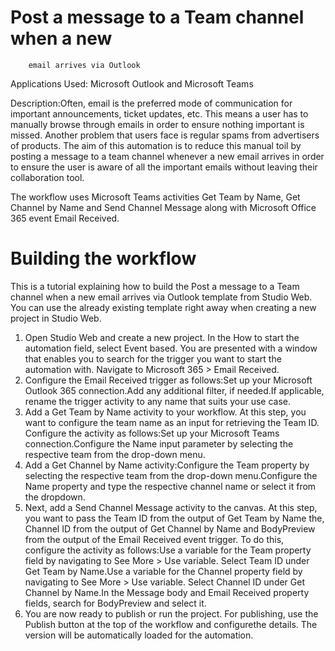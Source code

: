 ﻿# Post a message to a Team channel when a new
        email arrives via Outlook

Applications Used: Microsoft Outlook and Microsoft Teams

Description:Often, email is the preferred mode of communication for important
            announcements, ticket updates, etc. This means a user has to manually browse through
            emails in order to ensure nothing important is missed. Another problem that users face
            is regular spams from advertisers of products. The aim of this automation is to reduce
            this manual toil by posting a message to a team channel whenever a new email arrives in
            order to ensure the user is aware of all the important emails without leaving their
            collaboration tool.

The workflow uses Microsoft Teams activities Get Team by Name, Get Channel by
                Name and Send Channel Message along with Microsoft Office 365 event Email Received.

# Building the workflow

This is a tutorial explaining how to build the Post a
                        message to a Team channel when a new email arrives via Outlook template
                    from Studio Web. You can use the already existing template right away when
                    creating a new project in Studio Web.

1. Open Studio Web and create a new project. In the How to start the automation field, select Event based. You are presented with a window that enables you to search for the trigger you want to start the automation with. Navigate to Microsoft 365 > Email Received.
2. Configure the Email Received trigger as follows:Set up your Microsoft Outlook 365 connection.Add any additional filter, if needed.If applicable, rename the trigger activity to any name that suits your use case.
3. Add a Get Team by Name activity to your workflow. At this step, you want to configure the team name as an input for retrieving the Team ID. Configure the activity as follows:Set up your Microsoft Teams connection.Configure the Name input parameter by selecting the respective team from the drop-down menu.
4. Add a Get Channel by Name activity:Configure the Team property by selecting the respective team from the drop-down menu.Configure the Name property and type the respective channel name or select it from the dropdown.
5. Next, add a Send Channel Message activity to the canvas. At this step, you want to pass the Team ID from the output of Get Team by Name the, Channel ID from the output of Get Channel by Name and BodyPreview from the output of the Email Received event trigger. To do this, configure the activity as follows:Use a variable for the Team property field by navigating to See More > Use variable. Select Team ID under Get Team by Name.Use a variable for the Channel property field by navigating to See More > Use variable. Select Channel ID under Get Channel by Name.In the Message body and Email Received property fields, search for BodyPreview and select it.
6. You are now ready to publish or run the project. For publishing, use the Publish button at the top of the workflow and configurethe details. The version will be automatically loaded for the automation.
